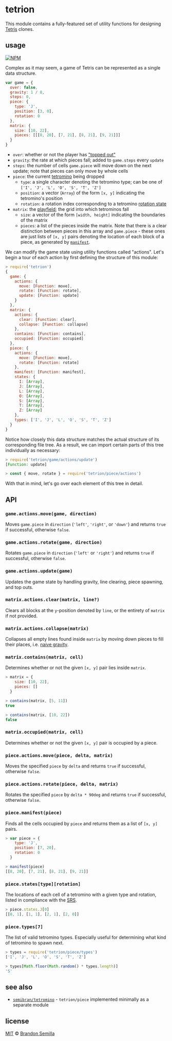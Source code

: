 # tetrion
This module contains a fully-featured set of utility functions for designing [Tetris](https://en.wikipedia.org/wiki/Tetris) clones.

## usage
[![NPM](https://nodei.co/npm/tetrion.png?mini)](https://www.npmjs.com/package/tetrion)

Complex as it may seem, a game of Tetris can be represented as a single data structure.
```js
var game = {
  over: false,
  gravity: 1 / 8,
  steps: 0,
  piece: {
    type: 'J',
    position: [3, 0],
    rotation: 0
  },
  matrix: {
    size: [10, 22],
    pieces: [[[8, 20], [7, 21], [8, 21], [9, 21]]]
  }
}
```
- `over`: whether or not the player has ["topped out"](http://tetris.wikia.com/wiki/Top_out)
- `gravity`: the rate at which pieces fall; added to `game.steps` every `update`
- `steps`: the number of cells `game.piece` will move down on the next update; note that pieces can only move by whole cells
- `piece`: the current [tetromino](http://tetris.wikia.com/wiki/Tetromino) being dropped
  - `type`: a single character denoting the tetromino type; can be one of `['I', 'J', 'L', 'O', 'S', 'T', 'Z']`
  - `position`: a vector (`Array`) of the form `[x, y]` indicating the tetromino's position
  - `rotation`: a rotation index corresponding to a tetromino [rotation state](http://tetris.wikia.com/wiki/SRS)
- `matrix`: the [playfield](http://tetris.wikia.com/wiki/Playfield); the grid into which tetrominos fall
  - `size`: a vector of the form `[width, height]` indicating the boundaries of the matrix
  - `pieces`: a list of the pieces inside the matrix. Note that there is a clear distinction between pieces in this array and `game.piece` - these ones are just lists of `[x, y]` pairs denoting the location of each block of a piece, as generated by [`manifest`](#piecemanifestpiece).

We can modify the game state using utility functions called "actions". Let's begin a tour of each action by first defining the structure of this module:
```js
> require('tetrion')
{
  game: {
    actions: {
      move: [Function: move],
      rotate: [Function: rotate],
      update: [Function: update]
    }
  },
  matrix: {
    actions: {
      clear: [Function: clear],
      collapse: [Function: collapse]
    },
    contains: [Function: contains],
    occupied: [Function: occupied]
  },
  piece: {
    actions: {
      move: [Function: move],
      rotate: [Function: rotate]
    },
    manifest: [Function: manifest],
    states: {
      I: [Array],
      J: [Array],
      L: [Array],
      O: [Array],
      S: [Array],
      T: [Array],
      Z: [Array]
    },
    types: ['I', 'J', 'L', 'O', 'S', 'T', 'Z']
  }
}
```
Notice how closely this data structure matches the actual structure of its corresponding file tree. As a result, we can import certain parts of this tree individually as necessary:
```js
> require('tetrion/game/actions/update')
[Function: update]

> const { move, rotate } = require('tetrion/piece/actions')
```
With that in mind, let's go over each element of this tree in detail.

## API

### `game.actions.move(game, direction)`
Moves `game.piece` in `direction` (`'left'`, `'right'`, or `'down'`) and returns `true` if successful, otherwise `false`.

### `game.actions.rotate(game, direction)`
Rotates `game.piece` in `direction` (`'left'` or `'right'`) and returns `true` if successful, otherwise `false`.

### `game.actions.update(game)`
Updates the game state by handling gravity, line clearing, piece spawning, and top outs.

### `matrix.actions.clear(matrix, line?)`
Clears all blocks at the `y`-position denoted by `line`, or the entirety of `matrix` if not provided.

### `matrix.actions.collapse(matrix)`
Collapses all empty lines found inside `matrix` by moving down pieces to fill their places, i.e. [naive gravity](http://tetris.wikia.com/wiki/Line_clear#Naive).

### `matrix.contains(matrix, cell)`
Determines whether or not the given `[x, y]` pair lies inside `matrix`.
```js
> matrix = {
    size: [10, 22],
    pieces: []
  }

> contains(matrix, [5, 11])
true

> contains(matrix, [10, 22])
false
```

### `matrix.occupied(matrix, cell)`
Determines whether or not the given `[x, y]` pair is occupied by a piece.

### `piece.actions.move(piece, delta, matrix)`
Moves the specified `piece` by `delta` and returns `true` if successful, otherwise `false`.

### `piece.actions.rotate(piece, delta, matrix)`
Rotates the specified `piece` by `delta * 90deg` and returns `true` if successful, otherwise `false`.

### `piece.manifest(piece)`
Finds all the cells occupied by `piece` and returns them as a list of `[x, y]` pairs.
```js
> var piece = {
    type: 'J',
    position: [7, 20],
    rotation: 0
  }

> manifest(piece)
[[8, 20], [7, 21], [8, 21], [9, 21]]
```

### `piece.states[type][rotation]`
The locations of each cell of a tetromino with a given type and rotation, listed in compliance with the [SRS](http://tetris.wikia.com/wiki/SRS).
```js
> piece.states.J[0]
[[0, 1], [1, 1], [2, 1], [2, 0]]
```

### `piece.types[7]`
The list of valid tetromino types. Especially useful for determining what kind of tetromino to spawn next.
```js
> types = require('tetrion/piece/types')
['I', 'J', 'L', 'O', 'S', 'T', 'Z']

> types[Math.floor(Math.random() * types.length)]
'S'
```

## see also
- [`semibran/tetromino`](https://github.com/semibran/tetromino) - `tetrion/piece` implemented minimally as a separate module

## license
[MIT](https://opensource.org/licenses/MIT) © [Brandon Semilla](https://git.io/semibran)
